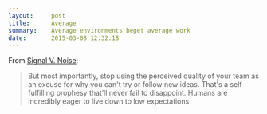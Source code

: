 ```yaml
---
layout:     post
title:      Average
summary:    Average environments beget average work
date:       2015-03-08 12:32:18
---
```


From [Signal V. Noise](https://signalvnoise.com/posts/1164-average-environments-beget-average-work):-

> But most importantly, stop using the perceived quality of your team as an
> excuse for why you can't try or follow new ideas. That's a self fulfilling
> prophesy that’ll never fail to disappoint. Humans are incredibly eager to live
> down to low expectations.
